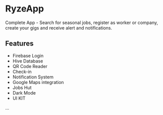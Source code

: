 # RyzeApp

Complete App - Search for seasonal jobs, register as worker or company, create your gigs and receive alert and notifications.

## Features

- Firebase Login
- Hive Database
- QR Code Reader
- Check-in
- Notification System
- Google Maps integration
- Jobs Hut
- Dark Mode
- UI KIT

...

